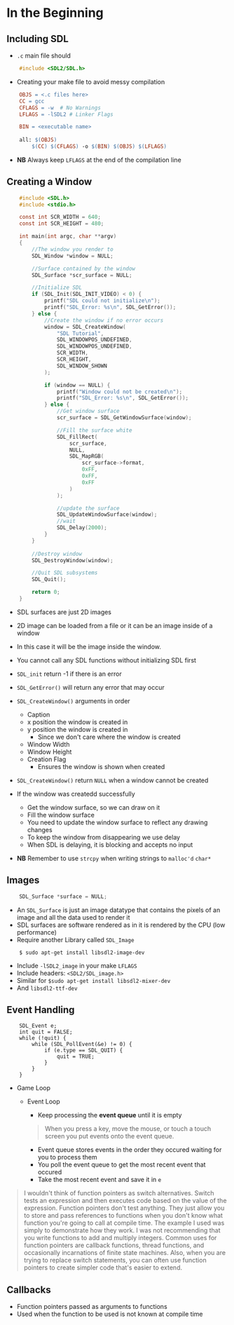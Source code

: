 # In the Beginning
## Including SDL
+ `.c` main file should
```c
	#include <SDL2/SDL.h>
```

+ Creating your make file to avoid messy compilation
```makefile
	OBJS = <.c files here>
	CC = gcc
	CFLAGS = -w  # No Warnings
	LFLAGS = -lSDL2 # Linker Flags

	BIN = <executable name>
	
	all: $(OBJS)
		$(CC) $(CFLAGS) -o $(BIN) $(OBJS) $(LFLAGS)
```
+ **NB** Always keep `LFLAGS` at the end of the compilation line

## Creating a Window
```c
	#include <SDL.h>
	#include <stdio.h>

	const int SCR_WIDTH = 640;
	const int SCR_HEIGHT = 480;

	int main(int argc, char **argv)
	{
		//The window you render to
		SDL_Window *window = NULL;

		//Surface contained by the window
		SDL_Surface *scr_surface = NULL;

		//Initialize SDL
		if (SDL_Init(SDL_INIT_VIDEO) < 0) {
			printf("SDL could not initialize\n");
			printf("SDL_Error: %s\n", SDL_GetError());
		} else {
			//Create the window if no error occurs
			window = SDL_CreateWindow(
				"SDL Tutorial",
				SDL_WINDOWPOS_UNDEFINED,
				SDL_WINDOWPOS_UNDEFINED,
				SCR_WIDTH,
				SCR_HEIGHT,
				SDL_WINDOW_SHOWN
			);

			if (window == NULL) {
				printf("Window could not be created\n");
				printf("SDL_Error: %s\n", SDL_GetError());
			} else {
				//Get window surface
				scr_surface = SDL_GetWindowSurface(window);

				//Fill the surface white
				SDL_FillRect(
					scr_surface,
					NULL,
					SDL_MapRGB(
						scr_surface->format,
						0xFF,
						0xFF,
						0xFF
					)
				);

				//update the surface
				SDL_UpdateWindowSurface(window);
				//wait
				SDL_Delay(2000);
			}
		}
		
		//Destroy window
		SDL_DestroyWindow(window);

		//Quit SDL subsystems
		SDL_Quit();

		return 0;
	}
```

+ SDL surfaces are just 2D images
+ 2D image can be loaded from a file or it can be an image inside of a window
+ In this case it will be the image inside the window.
+ You cannot call any SDL functions without initializing SDL first
+ `SDL_init` return -1 if there is an error
+ `SDL_GetError()` will return any error that may occur
+ `SDL_CreateWindow()` arguments in order
	+ Caption
	+ x position the window is created in
	+ y position the window is created in
		+ Since we don't care where the window is created
	+ Window Width
	+ Window Height
	+ Creation Flag
		+ Ensures the window is shown when created
+ `SDL_CreateWindow()` return `NULL` when a window cannot be created

+ If the window was createdd successfully
	+ Get the window surface, so we can draw on it
	+ Fill the window surface
	+ You need to update the window surface to reflect any drawing changes
	+ To keep the window from disappearing we use delay
	+ When SDL is delaying, it is blocking and accepts no input

+ **NB** Remember to use `strcpy` when writing strings to `malloc'd` `char*`

## Images
```c
	SDL_Surface *surface = NULL;
```
+ An `SDL_Surface` is just an image datatype that contains the pixels of an image and all the data used to render it
+ SDL surfaces are software rendered as in it is rendered by the CPU (low performance)
+ Require another Library called `SDL_Image`
```
	$ sudo apt-get install libsdl2-image-dev
```
+ Include `-lSDL2_image` in your make `LFLAGS`
+ Include headers: `<SDL2/SDL_image.h>`
+ Similar for `$sudo apt-get install libsdl2-mixer-dev`
+ And `libsdl2-ttf-dev`

## Event Handling
```
	SDL_Event e;
	int quit = FALSE;
	while (!quit) {
		while (SDL_PollEvent(&e) != 0) {
			if (e.type == SDL_QUIT) {
				quit = TRUE;
			}
		}
	}
```
+ Game Loop
	+ Event Loop
		+ Keep processing the **event queue** until it is empty
		> When you press a key, move the mouse, or touch a touch screen you put events onto the event queue.

		+ Event queue stores events in the order they occured waiting for you to process them
		+ You poll the event queue to get the most recent event that occured
		+ Take the most recent event and save it in `e`

>I wouldn't think of function pointers as switch alternatives. Switch tests an expression and then executes code based on the value of the expression. Function pointers don't test anything. They just allow you to store and pass references to functions when you don't know what function you're going to call at compile time. The example I used was simply to demonstrate how they work. I was not recommending that you write functions to add and multiply integers. Common uses for function pointers are callback functions, thread functions, and occasionally incarnations of finite state machines. Also, when you are trying to replace switch statements, you can often use function pointers to create simpler code that's easier to extend.

## Callbacks
+ Function pointers passed as arguments to functions
+ Used when the function to be used is not known at compile time 
